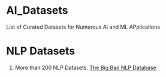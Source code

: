 # AI_Datasets
List of Curated Datasets for Numerous AI and ML APplications


# NLP Datasets
  1. More than 200 NLP Datasets. [The Big Bad NLP Database](https://quantumstat.com/dataset/dataset.html)

